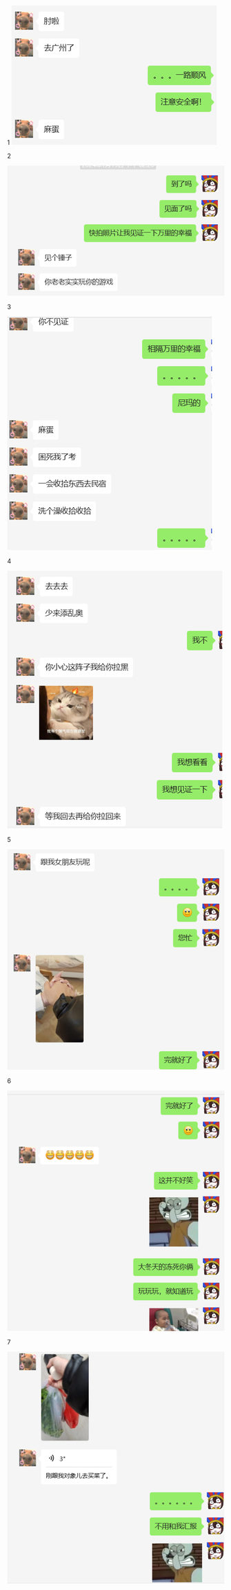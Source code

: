 1
![1](./assets/爱情真的可以付出所有吗/1.png)

2

![2](assets/爱情真的可以付出所有吗/2.png)

3

![3](assets/爱情真的可以付出所有吗/3.png)



4

![4](assets/爱情真的可以付出所有吗/4.png)



5

![5](assets/爱情真的可以付出所有吗/5.png)



6

![6](assets/爱情真的可以付出所有吗/6.png)

7

![7](assets/爱情真的可以付出所有吗/7.png)

